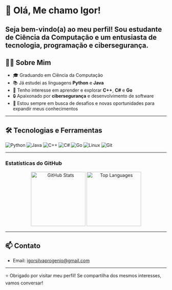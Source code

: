 # 👋 Olá, Me chamo Igor!

Seja bem-vindo(a) ao meu perfil! Sou estudante de **Ciência da Computação** e um entusiasta de tecnologia, programação e cibersegurança.
---
## 👨‍💻 Sobre Mim

- 🎓 Graduando em Ciência da Computação
- 📚 Já estudei as linguagens **Python** e **Java**
- 🚀 Tenho interesse em aprender e explorar **C++**, **C#** e **Go**
- 🔒 Apaixonado por **cibersegurança** e desenvolvimento de software
- 🤝 Estou sempre em busca de desafios e novas oportunidades para expandir meus conhecimentos
---
## 🛠️ Tecnologias e Ferramentas

![Python](https://img.shields.io/badge/Python-3776AB?style=for-the-badge&logo=python&logoColor=white)
![Java](https://img.shields.io/badge/Java-007396?style=for-the-badge&logo=java&logoColor=white)
![C++](https://img.shields.io/badge/C++-00599C?style=for-the-badge&logo=c%2b%2b&logoColor=white)
![C#](https://img.shields.io/badge/C%23-239120?style=for-the-badge&logo=c-sharp&logoColor=white)
![Go](https://img.shields.io/badge/Go-00ADD8?style=for-the-badge&logo=go&logoColor=white)
![Linux](https://img.shields.io/badge/Linux-FCC624?style=for-the-badge&logo=linux&logoColor=black)
![Git](https://img.shields.io/badge/Git-F05032?style=for-the-badge&logo=git&logoColor=white)

---

### Estatísticas do GitHub
<p align="center">
  <!-- Espelho para evitar erro de limite da API -->
  <img height="170" src="https://github-readme-stats-sigma-five.vercel.app/api?username=HexaMe-bit&show_icons=true&theme=tokyonight&count_private=true" alt="GitHub Stats" />
  <img height="170" src="https://github-readme-stats-sigma-five.vercel.app/api/top-langs/?username=HexaMe-bit&layout=compact&theme=tokyonight" alt="Top Languages" />
</p>


---

## 📫 Contato

- Email: igorsilvaprogenio@gmail.com 

---

⭐️ Obrigado por visitar meu perfil! Se compartilha dos mesmos interesses, vamos conversar!
